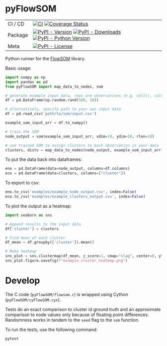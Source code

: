 # pyFlowSOM

<div align="center">

| | | 
| ---        |    ---  |
| CI / CD | [![CI](https://github.com/angelolab/pyFlowSOM/actions/workflows/ci.yml/badge.svg)](https://github.com/angelolab/pyFlowSOM/actions/workflows/ci.yml) [![Coverage Status](https://coveralls.io/repos/github/angelolab/pyFlowSOM/badge.svg?branch=main)](https://coveralls.io/github/angelolab/pyFlowSOM?branch=main) |
| Package | [![PyPI - Version](https://img.shields.io/pypi/v/pyFlowSOM.svg?logo=pypi&label=PyPI&logoColor=gold)](https://pypi.org/project/pyFlowSOM/) [![PyPI - Downloads](https://img.shields.io/pypi/dm/pyFlowSOM.svg?color=blue&label=Downloads&logo=pypi&logoColor=gold)](https://pypi.org/project/pyFlowSOM/) [![PyPI - Python Version](https://img.shields.io/pypi/pyversions/pyFlowSOM.svg?logo=python&label=Python&logoColor=gold)](https://pypi.org/project/pyFlowSOM/) |
|Meta | [![PyPI - License](https://img.shields.io/pypi/l/pyFlowSOM?color=9400d3)](LICENSE) |

</div>


Python runner for the [FlowSOM](https://github.com/SofieVG/FlowSOM) library.

Basic usage:

```python
import numpy as np
import pandas as pd
from pyFlowSOM import map_data_to_nodes, som

# generate example input data, rows are observations (e.g. cells), columns are features (e.g. proteins)
df = pd.DataFrame(np.random.rand(500, 16))

# alternatively, specify path to your own input data
df = pd.read_csv('path/to/som/input.csv')

example_som_input_arr = df.to_numpy()

# train the SOM
node_output = som(example_som_input_arr, xdim=10, ydim=10, rlen=10)

# use trained SOM to assign clusters to each observation in your data
clusters, dists = map_data_to_nodes(node_output, example_som_input_arr)
```

To put the data back into dataframes:

```python
eno = pd.DataFrame(data=node_output, columns=df.columns)
eco = pd.DataFrame(data=clusters, columns=["cluster"])
```
To export to csv:

```python
eno.to_csv('examples/example_node_output.csv', index=False)
eco.to_csv('examples/example_clusters_output.csv', index=False)
```

To plot the output as a heatmap:

```python
import seaborn as sns

# Append results to the input data
df['cluster'] = clusters

# Find mean of each cluster
df_mean = df.groupby(['cluster']).mean()

# Make heatmap
sns_plot = sns.clustermap(df_mean, z_score=1, cmap="vlag", center=0, yticklabels=True)
sns_plot.figure.savefig(f"example_cluster_heatmap.png")
```

# Develop

The C code (`pyFlowSOM/flowsom.c`) is wrapped using Cython (`pyFlowSOM/cyFlowSOM.cyx`).

Tests do an exact comparison to cluster id ground truth and an approximate comparison to node values only because of floating point differences. Randomness works in tandem to the `seed` flag to the `som` function.

To run the tests, use the following command:

```shell
pytest
```


